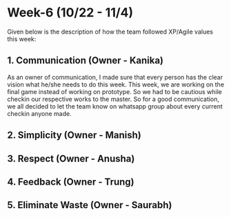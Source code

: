 # Week-6 (10/22 - 11/4)

Given below is the description of how the team followed XP/Agile values this week:

## 1. Communication (Owner - Kanika)
As an owner of communication, I made sure that every person has the clear vision what he/she needs to do this week. This week, we are working on the final game instead of working on prototype. So we had to be cautious while checkin our respective works to the master. So for a good communication, we all decided to let the team know on whatsapp group about every current checkin anyone made.

## 2. Simplicity (Owner - Manish)
 

## 3. Respect (Owner - Anusha)


## 4. Feedback (Owner - Trung)

## 5. Eliminate Waste (Owner - Saurabh)
